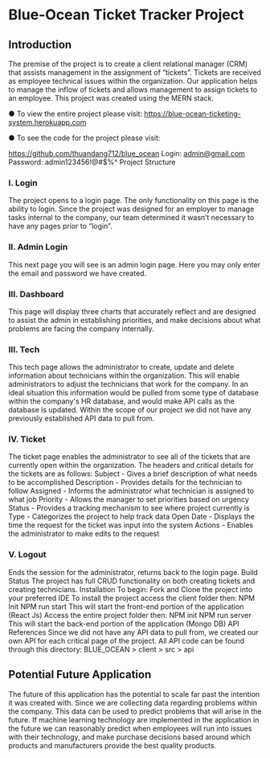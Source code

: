 # Blue-Ocean Ticket Tracker Project

## Introduction

The premise of the project is to create a client relational manager (CRM) that assists
management in the assignment of “tickets”. Tickets are received as employee technical issues
within the organization. Our application helps to manage the inflow of tickets and allows
management to assign tickets to an employee. This project was created using the MERN stack.

● To view the entire project please visit:
https://blue-ocean-ticketing-system.herokuapp.com

● To see the code for the project please visit:

https://github.com/thuandang712/blue_ocean
Login: admin@gmail.com
Password: admin123456!@#$%^
Project Structure

### I. Login

The project opens to a login page. The only functionality on this page is the ability to login.
Since the project was designed for an employer to manage tasks internal to the company, our
team determined it wasn’t necessary to have any pages prior to “login”.

### II. Admin Login

This next page you will see is an admin login page. Here you may only enter the email and
password we have created.

### III. Dashboard

This page will display three charts that accurately reflect and are designed to assist the admin in
establishing priorities, and make decisions about what problems are facing the company
internally.

### III. Tech

This tech page allows the administrator to create, update and delete information about
technicians within the organization. This will enable administrators to adjust the technicians that
work for the company. In an ideal situation this information would be pulled from some type of
database within the company's HR database, and would make API calls as the database is
updated. Within the scope of our project we did not have any previously established API data to
pull from.

### IV. Ticket

The ticket page enables the administrator to see all of the tickets that are currently open within
the organization. The headers and critical details for the tickets are as follows:
Subject - Gives a brief description of what needs to be accomplished
Description - Provides details for the technician to follow
Assigned - Informs the administrator what technician is assigned to what job
Priority - Allows the manager to set priorities based on urgency
Status - Provides a tracking mechanism to see where project currently is
Type - Categorizes the project to help track data
Open Date - Displays the time the request for the ticket was input into the system
Actions - Enables the administrator to make edits to the request

### V. Logout

Ends the session for the administrator, returns back to the login page.
Build Status
The project has full CRUD functionality on both creating tickets and creating technicians.
Installation
To begin: Fork and Clone the project into your preferred IDE
To install the project access the client folder then:
NPM Init
NPM run start
This will start the front-end portion of the application (React Js)
Access the entire project folder then:
NPM init
NPM run server
This will start the back-end portion of the application (Mongo DB)
API References
Since we did not have any API data to pull from, we created our own API for each critical page
of the project. All API code can be found through this directory:
BLUE_OCEAN > client > src > api


## Potential Future Application

The future of this application has the potential to scale far past the intention it was created with.
Since we are collecting data regarding problems within the company. This data can be used to
predict problems that will arise in the future. If machine learning technology are implemented in
the application in the future we can reasonably predict when employees will run into issues with
their technology, and make purchase decisions based around which products and
manufacturers provide the best quality products.
